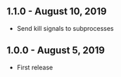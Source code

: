 ## 1.1.0 - August 10, 2019
- Send kill signals to subprocesses

## 1.0.0 - August 5, 2019
- First release
